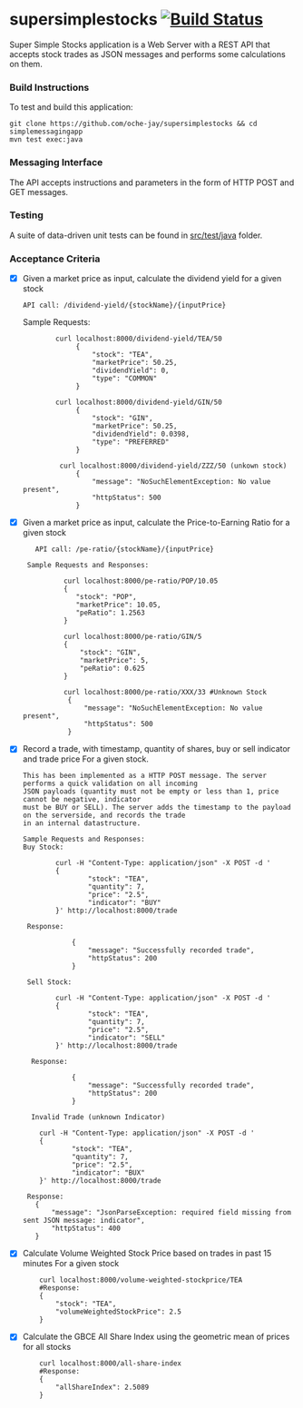 # supersimplestocks [![Build Status](https://travis-ci.org/oche-jay/supersimplestocks.svg?branch=master)](https://travis-ci.org/oche-jay/simplemessagingapp)

Super Simple Stocks application is a Web Server with a REST API that accepts stock trades as JSON messages and performs
some calculations on them.

### Build Instructions
To test and build this application:

    git clone https://github.com/oche-jay/supersimplestocks && cd simplemessagingapp
    mvn test exec:java
    
### Messaging Interface
 The API accepts instructions and parameters in the form of HTTP POST and GET messages.
  
 ### Testing
A suite of data-driven unit tests can be found in  [src/test/java](/src/test/java/) folder.

 ### Acceptance Criteria                             

  - [x] Given a market price as input, calculate the dividend yield for a given stock  
        
        API call: /dividend-yield/{stockName}/{inputPrice}
        
       Sample Requests: 
  
                curl localhost:8000/dividend-yield/TEA/50 
                     {
                         "stock": "TEA",
                         "marketPrice": 50.25,
                         "dividendYield": 0,
                         "type": "COMMON"
                     }

                curl localhost:8000/dividend-yield/GIN/50  
                     {
                         "stock": "GIN",
                         "marketPrice": 50.25,
                         "dividendYield": 0.0398,
                         "type": "PREFERRED"
                     }

                 curl localhost:8000/dividend-yield/ZZZ/50 (unkown stock)
                     {
                         "message": "NoSuchElementException: No value present",
                         "httpStatus": 500
                     }

  - [x]  Given a market price as input, calculate the Price-to-Earning Ratio for a given stock  
         
            API call: /pe-ratio/{stockName}/{inputPrice}
                   
          Sample Requests and Responses:  
           
                   curl localhost:8000/pe-ratio/POP/10.05  
                   {
                      "stock": "POP",
                      "marketPrice": 10.05,
                      "peRatio": 1.2563
                   }

                   curl localhost:8000/pe-ratio/GIN/5    
                   {
                       "stock": "GIN",
                       "marketPrice": 5,
                       "peRatio": 0.625
                   }          

                   curl localhost:8000/pe-ratio/XXX/33 #Unknown Stock
                    {
                        "message": "NoSuchElementException: No value present",
                        "httpStatus": 500
                    }
            
  - [x] Record a trade, with timestamp, quantity of shares, buy or sell indicator and trade price For a given stock.
  
        This has been implemented as a HTTP POST message. The server performs a quick validation on all incoming 
        JSON payloads (quantity must not be empty or less than 1, price cannot be negative, indicator 
        must be BUY or SELL). The server adds the timestamp to the payload on the serverside, and records the trade
        in an internal datastructure.

        Sample Requests and Responses: 
        Buy Stock: 

                curl -H "Content-Type: application/json" -X POST -d ' 
                {
                        "stock": "TEA",
                        "quantity": 7,
                        "price": "2.5",
                        "indicator": "BUY"
                }' http://localhost:8000/trade

         Response:

                    {
                        "message": "Successfully recorded trade",
                        "httpStatus": 200
                    }

         Sell Stock:

                curl -H "Content-Type: application/json" -X POST -d ' 
                {
                        "stock": "TEA",
                        "quantity": 7,
                        "price": "2.5",
                        "indicator": "SELL"
                }' http://localhost:8000/trade

          Response:

                    {
                        "message": "Successfully recorded trade",
                        "httpStatus": 200
                    }
          
          Invalid Trade (unknown Indicator)

            curl -H "Content-Type: application/json" -X POST -d ' 
            {
                    "stock": "TEA",
                    "quantity": 7,
                    "price": "2.5",
                    "indicator": "BUX"
            }' http://localhost:8000/trade
                
         Response:  
           {
               "message": "JsonParseException: required field missing from sent JSON message: indicator",
               "httpStatus": 400
           }

                
  - [x] Calculate Volume Weighted Stock Price based on trades in past 15 minutes For a given stock

            curl localhost:8000/volume-weighted-stockprice/TEA
            #Response:
            {
                "stock": "TEA",
                "volumeWeightedStockPrice": 2.5
            }
  
  
  - [x] Calculate the GBCE All Share Index using the geometric mean of prices for all stocks
        
            curl localhost:8000/all-share-index
            #Response:
            {
                "allShareIndex": 2.5089
            }
        
        
